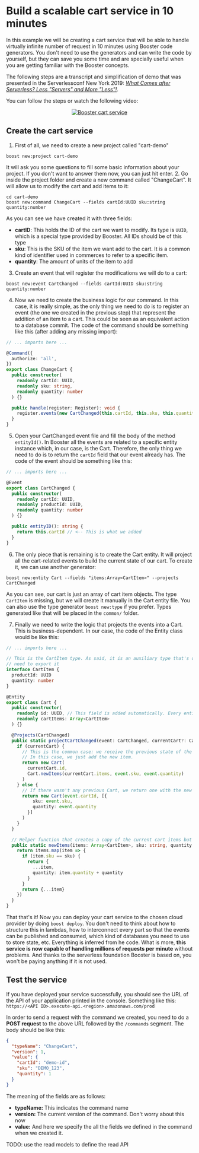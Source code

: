 # Build a scalable cart service in 10 minutes

In this example we will be creating a cart service that will be able to handle virtually infinite number of request in
10 minutes using Booster code generators. You don't need to use the generators and can write the code by yourself, but
they can save you some time and are specially useful when you are getting familiar with the Booster concepts.

The following steps are a transcript and simplification of demo that was presented in the Serverlessconf New York 2019:
_[What Comes after Serverless? Less "Servers" and More "Less"!](https://acloud.guru/series/serverlessconf-nyc-2019/view/after-serverless)_.

You can follow the steps or watch the following video:
<p align="center">
  <a href="https://www.youtube.com/watch?v=DyYB7YscN_c">
    <img src="https://img.youtube.com/vi/DyYB7YscN_c/0.jpg" alt="Booster cart service">
  </a>
</p>

## Create the cart service
1. First of all, we need to create a new project called "cart-demo"
```shell script
boost new:project cart-demo
```
It will ask you some questions to fill some basic information about your project. If you don't want to answer them now,
you can just hit enter.
2. Go inside the project folder and create a new command called "ChangeCart". It will allow us to modify the cart and add items to it:
```shell script
cd cart-demo
boost new:command ChangeCart --fields cartId:UUID sku:string quantity:number
```
As you can see we have created it with three fields:
* **cartID**: This holds the ID of the cart we want to modify. Its type is `UUID`, which is a special type provided by Booster. All IDs should be of this type
* **sku**: This is the SKU of the item we want add to the cart. It is a common kind of identifier used in commerces to refer to a specific item.
* **quantity**: The amount of units of the item to add
3. Create an event that will register the modifications we will do to a cart:
```shell script
boost new:event CartChanged --fields cartId:UUID sku:string quantity:number
```
4. Now we need to create the business logic for our command. In this case, it is really simple, as the only thing we need
to do is to register an event (the one we created in the previous step) that represent the addition of an item to a cart.
This could be seen as an equivalent action to a database commit.
The code of the command should be something like this (after adding any missing import):
```typescript
// ... imports here ...

@Command({
  authorize: 'all',
})
export class ChangeCart {
  public constructor(
    readonly cartId: UUID,
    readonly sku: string,
    readonly quantity: number
  ) {}

  public handle(register: Register): void {
    register.events(new CartChanged(this.cartId, this.sku, this.quantity)) // <-- This is what we added
  }
}
```
5. Open your CartChanged event file and fill the body of the method `entityId()`. In Booster all the events are related to
a specific entity instance which, in our case, is the Cart. Therefore, the only thing we need to do is to return the `cartId`
field that our event already has.
The code of the event should be something like this:
```typescript
// ... imports here ...

@Event
export class CartChanged {
  public constructor(
    readonly cartId: UUID,
    readonly productId: UUID,
    readonly quantity: number
  ) {}

  public entityID(): string {
    return this.cartId // <-- This is what we added
  }
}
```
6. The only piece that is remaining is to create the Cart entity. It will project all the cart-related events to build
the current state of our cart. To create it, we can use another generator:
```shell script
boost new:entity Cart --fields "items:Array<CartItem>" --projects CartChanged
```
As you can see, our cart is just an array of cart item objects. The type `CartItem` is missing, but we will create it
manually in the Cart entity file. You can also use the type generator `boost new:type` if you prefer. Types generated like that
will be placed in the `common/` folder.

7. Finally we need to write the logic that projects the events into a Cart. This is business-dependent. In our case,
the code of the Entity class would be like this:
```typescript
// ... imports here ...

// This is the CartItem type. As said, it is an auxiliary type that's only used from within Cart objects, so there's no
// need to export it
interface CartItem {
  productId: UUID
  quantity: number
}

@Entity
export class Cart {
  public constructor(
    readonly id: UUID, // This field is added automatically. Every entity decorated with "@Entity" must have this field
    readonly cartItems: Array<CartItem>
  ) {}

  @Projects(CartChanged)
  public static projectCartChanged(event: CartChanged, currentCart?: Cart): Cart {
    if (currentCart) {
      // This is the common case: we receive the previous state of the cart and modify it according to the event received.
      // In this case, we just add the new item.
      return new Cart(
        currentCart.id,
        Cart.newItems(currentCart.items, event.sku, event.quantity)
      )
    } else {
      // If there wasn't any previous Cart, we return one with the new item in it
      return new Cart(event.cartId, [{
          sku: event.sku,
          quantity: event.quantity
        }]
      )
    }
  }

  // Helper function that creates a copy of the current cart items but adding the new one
  public static newItems(items: Array<CartItem>, sku: string, quantity: number): Array<CartItem> {
    return items.map(item => {
      if (item.sku == sku) {
        return {
          ...item,
          quantity: item.quantity + quantity
        }
      }
      return {...item}
    })
  }
}
```

That that's it! Now you can deploy your cart service to the chosen cloud provider by doing `boost deploy`. You don't need
to think about how to structure this in lambdas, how to interconnect every part so that the events can be published and
consumed, which kind of databases you need to use to store state, etc.
Everything is inferred from he code. What is more, **this service is now capable of handling millions of requests per minute**
without problems. And thanks to the serverless foundation Booster is based on, you won't be paying anything if it is not used.

## Test the service

If you have deployed your service successfully, you should see the URL of the API of your application printed in the console.
Something like this: `https://<API ID>.execute-api.<region>.amazonaws.com/prod`

In order to send a request with the command we created, you need to do a **POST request** to the above URL followed by the `/commands`
segment. The body should be like this:
```json
{
  "typeName": "ChangeCart",
  "version": 1,
  "value": {
    "cartId": "demo-id",
    "sku": "DEMO_123",
    "quantity": 1
  }
}
```
The meaning of the fields are as follows:
- **typeName:** This indicates the command name
- **version:** The current version of the command. Don't worry about this now
- **value:** And here we specify the all the fields we defined in the command when we created it.

TODO: use the read models to define the read API